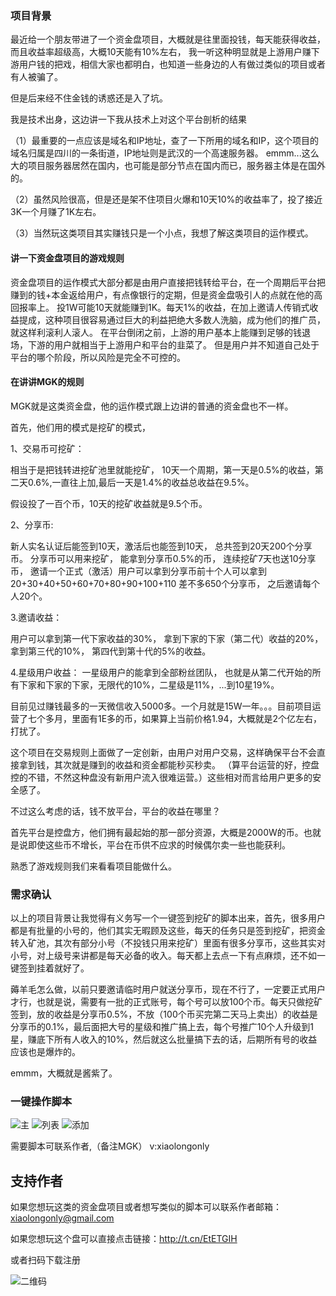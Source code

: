 ### 项目背景

最近给一个朋友带进了一个资金盘项目，大概就是往里面投钱，每天能获得收益，而且收益率超级高，大概10天能有10%左右，
我一听这种明显就是上游用户赚下游用户钱的把戏，相信大家也都明白，也知道一些身边的人有做过类似的项目或者有人被骗了。

但是后来经不住金钱的诱惑还是入了坑。

我是技术出身，这边讲一下我从技术上对这个平台剖析的结果

（1）最重要的一点应该是域名和IP地址，查了一下所用的域名和IP，这个项目的域名归属是四川的一条街道，IP地址则是武汉的一个高速服务器。
emmm...这么大的项目服务器居然在国内，也可能是部分节点在国内而已，服务器主体是在国外的。

（2）虽然风险很高，但是还是架不住项目火爆和10天10%的收益率了，投了接近3K一个月赚了1K左右。

（3）当然玩这类项目其实赚钱只是一个小点，我想了解这类项目的运作模式。

#### 讲一下资金盘项目的游戏规则

资金盘项目的运作模式大部分都是由用户直接把钱转给平台，在一个周期后平台把赚到的钱+本金返给用户，有点像银行的定期，但是资金盘吸引人的点就在他的高回报率上。
投1W可能10天就能赚到1K。每天1%的收益，在加上邀请人传销式收益提成，这种项目很容易通过巨大的利益把绝大多数人洗脑，成为他们的推广员，就这样利滚利人滚人。
在平台倒闭之前，上游的用户基本上能赚到足够的钱退场，下游的用户就相当于上游用户和平台的韭菜了。
但是用户并不知道自己处于平台的哪个阶段，所以风险是完全不可控的。

#### 在讲讲MGK的规则

MGK就是这类资金盘，他的运作模式跟上边讲的普通的资金盘也不一样。

首先，他们用的模式是挖矿的模式，

1️、交易币可挖矿：

相当于是把钱转进挖矿池里就能挖矿，
10天一个周期，第一天是0.5%的收益，第二天0.6%,一直往上加,最后一天是1.4%的收益总收益在9.5%。

假设投了一百个币，10天的挖矿收益就是9.5个币。


2、分享币:

新人实名认证后能签到10天，激活后也能签到10天，
总共签到20天200个分享币。
分享币可以用来挖矿，
能拿到分享币0.5%的币，
连续挖矿7天也送10分享币，
邀请一个正式（激活）用户可以拿到分享币前十个人可以拿到
20+30+40+50+60+70+80+90+100+110 差不多650个分享币，
之后邀请每个人20个。

3.邀请收益：

用户可以拿到第一代下家收益的30%，
拿到下家的下家（第二代）收益的20%，
拿到第三代的10%，
第四代到第十代的5%的收益。

4.星级用户收益：
一星级用户的能拿到全部粉丝团队，
也就是从第二代开始的所有下家和下家的下家，无限代的10%，二星级是11%，...到10星19%。

目前见过赚钱最多的一天微信收入5000多。一个月就是15W一年。。。目前项目运营了七个多月，里面有1E多的币，如果算上当前价格1.94，大概就是2个亿左右，打扰了。

这个项目在交易规则上面做了一定创新，由用户对用户交易，这样确保平台不会直接拿到钱，其次就是赚到的收益和资金都能秒买秒卖。
（算平台运营的好，控盘控的不错，不然这种盘没有新用户流入很难运营。）这些相对而言给用户更多的安全感了。

不过这么考虑的话，钱不放平台，平台的收益在哪里？

首先平台是控盘方，他们拥有最起始的那一部分资源，大概是2000W的币。也就是说即使这些币不增长，平台在币供不应求的时候偶尔卖一些也能获利。

熟悉了游戏规则我们来看看项目能做什么。

### 需求确认

以上的项目背景让我觉得有义务写一个一键签到挖矿的脚本出来，首先，很多用户都是有批量的小号的，他们其实无暇顾及这些，每天的任务只是签到挖矿，把资金转入矿池，其次有部分小号（不投钱只用来挖矿）里面有很多分享币，这些其实对小号，对上级号来讲都是每天必备的收入。每天都上去点一下有点麻烦，还不如一键签到挂着就好了。

薅羊毛怎么做，以前只要邀请临时用户就送分享币，现在不行了，一定要正式用户才行，也就是说，需要有一批的正式账号，每个号可以放100个币。每天只做挖矿签到，放的收益是分享币0.5%，不放（100个币买完第二天马上卖出）的收益是分享币的0.1%，最后面把大号的星级和推广搞上去，每个号推广10个人升级到1星，赚底下所有人收入的10%，然后就这么批量搞下去的话，后期所有号的收益应该也是爆炸的。

emmm，大概就是酱紫了。


### 一键操作脚本

![主](https://github.com/xxxxxxl/MGKProject/blob/master/screen/main.png)
![列表](https://github.com/xxxxxxl/MGKProject/blob/master/screen/list.png)
![添加](https://github.com/xxxxxxl/MGKProject/blob/master/screen/add.png)

需要脚本可联系作者,（备注MGK） v:xiaolongonly


## 支持作者

如果您想玩这类的资金盘项目或者想写类似的脚本可以联系作者邮箱：xiaolongonly@gmail.com

如果您想玩这个盘可以直接点击链接：http://t.cn/EtETGIH 

或者扫码下载注册

![二维码](https://github.com/xxxxxxl/MGKProject/blob/master/screen/qrcode.jpg)
